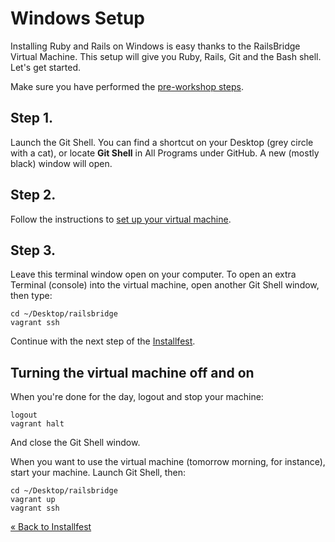 # Windows Setup

Installing Ruby and Rails on Windows is easy thanks to the RailsBridge Virtual Machine. 
This setup will give you Ruby, Rails, Git and the Bash shell. Let's get started.

Make sure you have performed the [pre-workshop steps](/pre_workshop).

## Step 1.

Launch the Git Shell. You can find a shortcut on your Desktop (grey circle with a cat), 
or locate **Git Shell** in All Programs under GitHub. A new (mostly black) window will open. 

## Step 2.

Follow the instructions to [set up your virtual machine](/installfest/vm_setup).

## Step 3.

Leave this terminal window open on your computer.  To open an extra Terminal
(console) into the virtual machine, open another Git Shell window, then type:

```text
cd ~/Desktop/railsbridge
vagrant ssh
```

Continue with the next step of the [Installfest](/installfest).

## Turning the virtual machine off and on

When you're done for the day, logout and stop your machine:

```text
logout
vagrant halt
```

And close the Git Shell window.

When you want to use the virtual machine (tomorrow morning, for instance),
start your machine. Launch Git Shell, then:

```text
cd ~/Desktop/railsbridge
vagrant up
vagrant ssh
```

[« Back to Installfest](/installfest)
